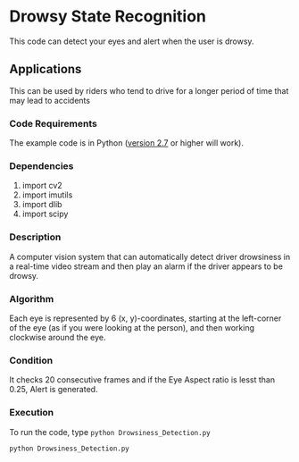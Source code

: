 # Drowsy State Recognition
This code can detect your eyes and alert when the user is drowsy.

## Applications
This can be used by riders who tend to drive for a longer period of time that may lead to accidents

### Code Requirements
The example code is in Python ([version 2.7](https://www.python.org/download/releases/2.7/) or higher will work). 

### Dependencies
1) import cv2 
2) import imutils
3) import dlib
4) import scipy


### Description
A computer vision system that can automatically detect driver drowsiness in a real-time video stream and then play an alarm if the driver appears to be drowsy.

### Algorithm
Each eye is represented by 6 (x, y)-coordinates, starting at the left-corner of the eye (as if you were looking at the person), and then working clockwise around the eye.

### Condition

It checks 20 consecutive frames and if the Eye Aspect ratio is lesst than 0.25, Alert is generated.



### Execution
To run the code, type `python Drowsiness_Detection.py`

```
python Drowsiness_Detection.py
```
